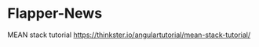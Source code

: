 Flapper-News
============

MEAN stack tutorial
https://thinkster.io/angulartutorial/mean-stack-tutorial/
